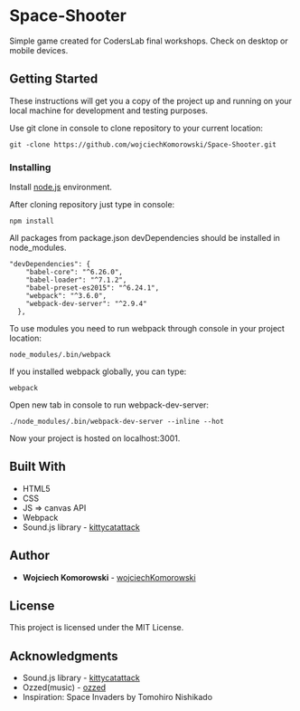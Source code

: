 # Space-Shooter

Simple game created for CodersLab final workshops. 
Check on desktop or mobile devices.

## Getting Started

These instructions will get you a copy of the project up and running on your local machine for development and testing purposes. 

Use git clone in console to clone repository to your current location:

```
git -clone https://github.com/wojciechKomorowski/Space-Shooter.git
```

### Installing

Install [node.js](https://nodejs.org/en/) environment.

After cloning repository just type in console:

```
npm install
```

All packages from package.json devDependencies should be installed in node_modules.

```
"devDependencies": {
    "babel-core": "^6.26.0",
    "babel-loader": "^7.1.2",
    "babel-preset-es2015": "^6.24.1",
    "webpack": "^3.6.0",
    "webpack-dev-server": "^2.9.4"
  },
```
To use modules you need to run webpack through console in your project location:

```
node_modules/.bin/webpack
```

If you installed webpack globally, you can type:

```
webpack
```

Open new tab in console to run webpack-dev-server:

```
./node_modules/.bin/webpack-dev-server --inline --hot
```

Now your project is hosted on localhost:3001.

## Built With

* HTML5
* CSS
* JS => canvas API
* Webpack
* Sound.js library - [kittycatattack](https://github.com/kittykatattack/sound.js)

## Author

* **Wojciech Komorowski** - [wojciechKomorowski](https://github.com/wojciechKomorowski)

## License

This project is licensed under the MIT License.

## Acknowledgments

* Sound.js library - [kittycatattack](https://github.com/kittykatattack/sound.js)
* Ozzed(music) - [ozzed](http://ozzed.net/)
* Inspiration: Space Invaders by Tomohiro Nishikado